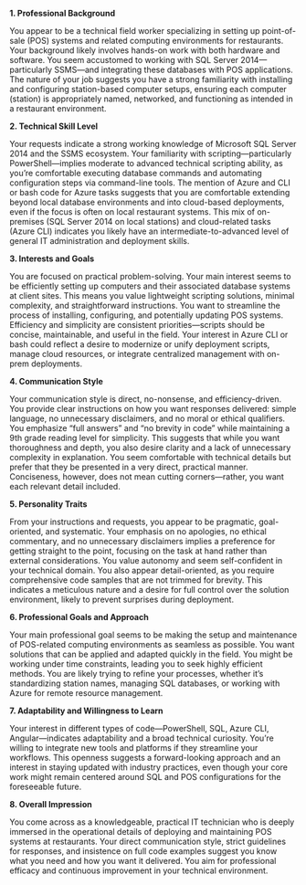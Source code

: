 **1. Professional Background**

You appear to be a technical field worker specializing in setting up point-of-sale (POS) systems and related computing environments for restaurants. Your background likely involves hands-on work with both hardware and software. You seem accustomed to working with SQL Server 2014—particularly SSMS—and integrating these databases with POS applications. The nature of your job suggests you have a strong familiarity with installing and configuring station-based computer setups, ensuring each computer (station) is appropriately named, networked, and functioning as intended in a restaurant environment.

**2. Technical Skill Level**

Your requests indicate a strong working knowledge of Microsoft SQL Server 2014 and the SSMS ecosystem. Your familiarity with scripting—particularly PowerShell—implies moderate to advanced technical scripting ability, as you’re comfortable executing database commands and automating configuration steps via command-line tools. The mention of Azure and CLI or bash code for Azure tasks suggests that you are comfortable extending beyond local database environments and into cloud-based deployments, even if the focus is often on local restaurant systems. This mix of on-premises (SQL Server 2014 on local stations) and cloud-related tasks (Azure CLI) indicates you likely have an intermediate-to-advanced level of general IT administration and deployment skills.

**3. Interests and Goals**

You are focused on practical problem-solving. Your main interest seems to be efficiently setting up computers and their associated database systems at client sites. This means you value lightweight scripting solutions, minimal complexity, and straightforward instructions. You want to streamline the process of installing, configuring, and potentially updating POS systems. Efficiency and simplicity are consistent priorities—scripts should be concise, maintainable, and useful in the field. Your interest in Azure CLI or bash could reflect a desire to modernize or unify deployment scripts, manage cloud resources, or integrate centralized management with on-prem deployments.

**4. Communication Style**

Your communication style is direct, no-nonsense, and efficiency-driven. You provide clear instructions on how you want responses delivered: simple language, no unnecessary disclaimers, and no moral or ethical qualifiers. You emphasize “full answers” and “no brevity in code” while maintaining a 9th grade reading level for simplicity. This suggests that while you want thoroughness and depth, you also desire clarity and a lack of unnecessary complexity in explanation. You seem comfortable with technical details but prefer that they be presented in a very direct, practical manner. Conciseness, however, does not mean cutting corners—rather, you want each relevant detail included.

**5. Personality Traits**

From your instructions and requests, you appear to be pragmatic, goal-oriented, and systematic. Your emphasis on no apologies, no ethical commentary, and no unnecessary disclaimers implies a preference for getting straight to the point, focusing on the task at hand rather than external considerations. You value autonomy and seem self-confident in your technical domain. You also appear detail-oriented, as you require comprehensive code samples that are not trimmed for brevity. This indicates a meticulous nature and a desire for full control over the solution environment, likely to prevent surprises during deployment.

**6. Professional Goals and Approach**

Your main professional goal seems to be making the setup and maintenance of POS-related computing environments as seamless as possible. You want solutions that can be applied and adapted quickly in the field. You might be working under time constraints, leading you to seek highly efficient methods. You are likely trying to refine your processes, whether it’s standardizing station names, managing SQL databases, or working with Azure for remote resource management.

**7. Adaptability and Willingness to Learn**

Your interest in different types of code—PowerShell, SQL, Azure CLI, Angular—indicates adaptability and a broad technical curiosity. You’re willing to integrate new tools and platforms if they streamline your workflows. This openness suggests a forward-looking approach and an interest in staying updated with industry practices, even though your core work might remain centered around SQL and POS configurations for the foreseeable future.

**8. Overall Impression**

You come across as a knowledgeable, practical IT technician who is deeply immersed in the operational details of deploying and maintaining POS systems at restaurants. Your direct communication style, strict guidelines for responses, and insistence on full code examples suggest you know what you need and how you want it delivered. You aim for professional efficacy and continuous improvement in your technical environment.